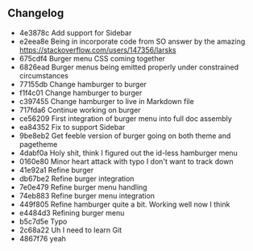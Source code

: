 ## Changelog
* 4e3878c Add support for Sidebar
* e2eea8e Being in incorporate code from SO answer by the amazing https://stackoverflow.com/users/147356/larsks
* 675cdf4 Burger menu CSS coming together
* 6826ead Burger menus being emitted properly under constrained circumstances
* 77155db Change hamburger to burger
* f1f4c01 Change hamburger to burger
* c397455 Change hamburger to live in Markdown file
* 717fda6 Continue working on burger
* ce56209 First integration of burger menu into full doc assembly
* ea84352 Fix to support Sidebar
* 9be8eb2 Get feeble version of burger going on both theme and pagetheme
* 4dabf0a Holy shit, think I figured out the id-less hamburger menu
* 0160e80 Minor heart attack with typo I don't want to track down
* 41e92a1 Refine burger
* db67be2 Refine burger integration
* 7e0e479 Refine burger menu handling
* 74eb883 Refine burger menu integration
* 449f805 Refine hamburger quite a bit. Working well now I think
* e4484d3 Refining burger menu
* b5c7d5e Typo
* 2c68a22 Uh I need to learn Git
* 4867f76 yeah
